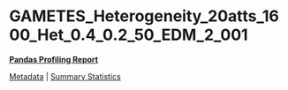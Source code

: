 # GAMETES_Heterogeneity_20atts_1600_Het_0.4_0.2_50_EDM_2_001

[**Pandas Profiling Report**](https://epistasislab.github.io/penn-ml-benchmarks/profile/GAMETES_Heterogeneity_20atts_1600_Het_0.4_0.2_50_EDM_2_001.html)

[Metadata](metadata.yaml) | [Summary Statistics](summary_stats.tsv)

